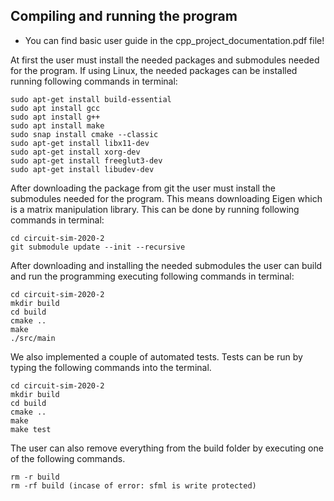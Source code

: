 ## Compiling and running the program

- You can find basic user guide in the cpp_project_documentation.pdf file!

At first the user must install the needed packages and submodules needed for the program. If using Linux, the needed packages can be installed running following commands in terminal:

```
sudo apt-get install build-essential
sudo apt install gcc
sudo apt install g++
sudo apt install make
sudo snap install cmake --classic
sudo apt-get install libx11-dev
sudo apt-get install xorg-dev
sudo apt-get install freeglut3-dev
sudo apt-get install libudev-dev
```

After downloading the package from git the user must install the submodules needed for the program. This means downloading Eigen which is a matrix manipulation library. This can be done by running following commands in terminal:

```
cd circuit-sim-2020-2
git submodule update --init --recursive
```

After downloading and installing the needed submodules the user can build and run the programming executing following commands in terminal:

```
cd circuit-sim-2020-2
mkdir build
cd build
cmake ..
make
./src/main
```

We also implemented a couple of automated tests. Tests can be run by typing the following commands into the terminal. 

```
cd circuit-sim-2020-2
mkdir build
cd build
cmake ..
make
make test
```

The user can also remove everything from the build folder by executing one of the following commands.

```
rm -r build
rm -rf build (incase of error: sfml is write protected)
```